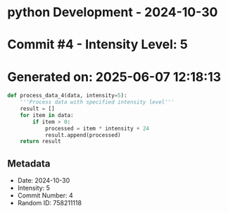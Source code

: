 ﻿# python Development - 2024-10-30
# Commit #4 - Intensity Level: 5
# Generated on: 2025-06-07 12:18:13
```python
def process_data_4(data, intensity=5):
    '''Process data with specified intensity level'''
    result = []
    for item in data:
        if item > 0:
            processed = item * intensity + 24
            result.append(processed)
    return result
```
## Metadata
- Date: 2024-10-30
- Intensity: 5
- Commit Number: 4
- Random ID: 758211118
